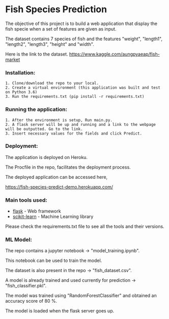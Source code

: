 # Fish Species Prediction

The objective of this project is to build a web application that display the fish specie when a set of features are given as input.

The dataset contains 7 species of fish and the features "weight", "length1", "length2", "length3", "height" and "width".

Here is the link to the dataset. https://www.kaggle.com/aungpyaeap/fish-market

### Installation:

    1. Clone/download the repo to your local.
    2. Create a virtual environment (this application was built and test on Python 3.6)
    3. Run the requirements.txt (pip install -r requirements.txt)

### Running the application:
 
    1. After the environment is setup, Run main.py.
    2. A flask server will be up and running and a link to the webpage will be outputted. Go to the link.
    3. Insert necessary values for the fields and click Predict.

### Deployment:

The application is deployed on Heroku.

The Procfile in the repo, facilitates the deployment process.

The deployed application can be accessed here, 

https://fish-species-predict-demo.herokuapp.com/

### Main tools used:

* [flask](https://flask.palletsprojects.com/en/1.1.x/) - Web framework
* [scikit-learn](https://scikit-learn.org/0.22/getting_started.html) - Machine Learning library

Please check the requirements.txt file to see all the tools and their versions.

### ML Model:

The repo contains a jupyter notebook -> "model_training.ipynb".

This notebook can be used to train the model.

The dataset is also present in the repo -> "fish_dataset.csv".

A model is already trained and used currently for prediction -> "fish_classifier.pkl".

The model was trained using "RandomForestClassifier" and obtained an accuracy score of 80 %.

The model is loaded when the flask server goes up.

